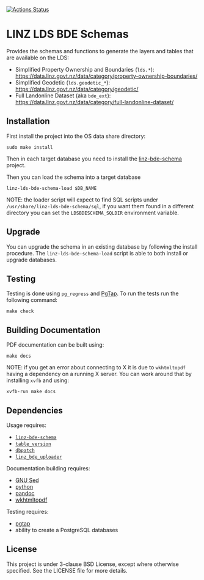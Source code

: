 [![Actions Status](https://github.com/linz/linz-lds-bde-schema/workflows/test/badge.svg?branch=master)](https://github.com/linz/linz-lds-bde-schema/actions)

# LINZ LDS BDE Schemas

Provides the schemas and functions to generate the layers and tables that are available on the LDS:

-   Simplified Property Ownership and Boundaries (`lds.*`):
    https://data.linz.govt.nz/data/category/property-ownership-boundaries/
-   Simplified Geodetic (`lds.geodetic_*`): https://data.linz.govt.nz/data/category/geodetic/
-   Full Landonline Dataset (aka `bde_ext`):
    https://data.linz.govt.nz/data/category/full-landonline-dataset/

## Installation

First install the project into the OS data share directory:

    sudo make install

Then in each target database you need to install the
[linz-bde-schema](https://github.com/linz/linz-bde-schema) project.

Then you can load the schema into a target database

```shell
linz-lds-bde-schema-load $DB_NAME
```

NOTE: the loader script will expect to find SQL scripts under `/usr/share/linz-lds-bde-schema/sql`,
if you want them found in a different directory you can set the `LDSBDESCHEMA_SQLDIR` environment
variable.

## Upgrade

You can upgrade the schema in an existing database by following the install procedure. The
`linz-lds-bde-schema-load` script is able to both install or upgrade databases.

## Testing

Testing is done using `pg_regress` and [PgTap](http://pgtap.org/). To run the tests run the
following command:

    make check

## Building Documentation

PDF documentation can be built using:

    make docs

NOTE: if you get an error about connecting to X it is due to `wkhtmltopdf` having a dependency on a
running X server. You can work around that by installing `xvfb` and using:

    xvfb-run make docs

## Dependencies

Usage requires:

-   [`linz-bde-schema`](https://github.com/linz/linz-bde-schema)
-   [`table_version`](https://github.com/linz/postgresql-tableversion)
-   [`dbpatch`](https://github.com/linz/postgresql-dbpatch)
-   [`linz_bde_uploader`](https://github.com/linz/linz-bde-uploader)

Documentation building requires:

-   [GNU Sed](https://www.gnu.org/software/sed/)
-   [python](https://www.python.org/)
-   [pandoc](https://github.com/jgm/pandoc)
-   [wkhtmltopdf](https://github.com/wkhtmltopdf/wkhtmltopdf)

Testing requires:

-   [pgtap](http://pgtap.org/)
-   ability to create a PostgreSQL databases

## License

This project is under 3-clause BSD License, except where otherwise specified. See the LICENSE file
for more details.
